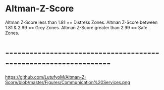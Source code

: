 # Altman-Z-Score
Altman Z-Score less than 1.81 == Distress Zones.
Altman Z-Score between 1.81 & 2.99 == Grey Zones.
Altman Z-Score greater than 2.99 == Safe Zones.
# ----------------------------------------------------------------
https://github.com/LutufyoM/Altman-Z-Score/blob/master/Figures/Communication%20Services.png
